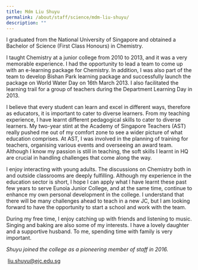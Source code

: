 ```yaml
---
title: Mdm Liu Shuyu
permalink: /about/staff/science/mdm-liu-shuyu/
description: ""
---
```

I graduated from the National University of Singapore and obtained a Bachelor of Science (First Class Honours) in Chemistry.

I taught Chemistry at a junior college from 2010 to 2013, and it was a very memorable experience. I had the opportunity to lead a team to come up with an e-learning package for Chemistry. In addition, I was also part of the team to develop Bishan Park learning package and successfully launch the package on World Water Day on 16th March 2013. I also facilitated the learning trail for a group of teachers during the Department Learning Day in 2013.

I believe that every student can learn and excel in different ways, therefore as educators, it is important to cater to diverse learners. From my teaching experience, I have learnt different pedagogical skills to cater to diverse learners. My two-year stint at the Academy of Singapore Teachers (AST) really pushed me out of my comfort zone to see a wider picture of what education comprises. At AST, I was involved in the planning of training for teachers, organising various events and overseeing an award team. Although I know my passion is still in teaching, the soft skills I learnt in HQ are crucial in handling challenges that come along the way.

I enjoy interacting with young adults. The discussions on Chemistry both in and outside classrooms are deeply fulfilling. Although my experience in the education sector is short, I hope I can apply what I have learnt these past few years to serve Eunoia Junior College, and at the same time, continue to enhance my own personal development in the college. I understand that there will be many challenges ahead to teach in a new JC, but I am looking forward to have the opportunity to start a school and work with the team.

During my free time, I enjoy catching up with friends and listening to music. Singing and baking are also some of my interests. I have a lovely daughter and a supportive husband. To me, spending time with family is very important.

_Shuyu joined the college as a pioneering member of staff in 2016._

 [liu.shuyu@ejc.edu.sg](mailto:liu.shuyu@ejc.edu.sg)